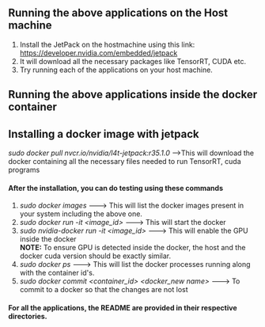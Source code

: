 ## Running the above applications on the Host machine

1. Install the JetPack on the hostmachine using this link: https://developer.nvidia.com/embedded/jetpack
2. It will download all the necessary packages like TensorRT, CUDA etc.
3. Try running each of the applications on your host machine.



## Running the above applications inside the docker container

<h2> Installing a docker image with jetpack </h2>

 <i> sudo docker pull nvcr.io/nvidia/l4t-jetpack:r35.1.0 </i> -->This will download the docker containing all the necessary files needed to run TensorRT, cuda programs

<h4> After the installation, you can do testing using these commands</h4>

  1.  <i>sudo docker images</i> ---> This will list the docker images present in your system including the above one.
  2. <i> sudo docker run -it <image_id> </i> ---> This will start the docker
  3. <i> sudo nvidia-docker run -it <image_id> </i> ---> This will enable the GPU inside the docker <br>
<b> NOTE:</b> To ensure GPU is detected inside the docker, the host and the docker cuda version should be exactly similar.
  4. <i> sudo docker ps </i>   ---> This will list the docker processes running along with the container id's.
  4. <i> sudo docker commit <container_id> <docker_new name> </i>  ---> To commit to a docker so that the changes are not lost



<h4> For all the applications, the README are provided in their respective directories.<h4>




